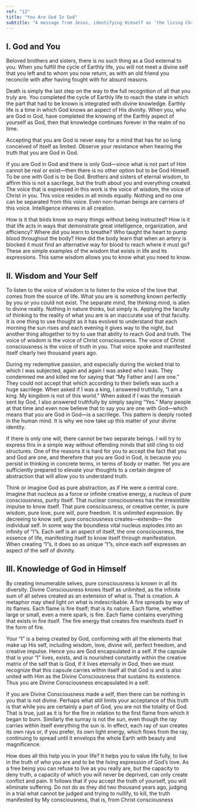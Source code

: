 ```yaml
---
ref: "12"
title: "You Are God In God"
subtitle: "A message from Jesus, identifying Himself as 'the living Christ who lives in you'"
---
```


## I. God and You

Beloved brothers and sisters, there is no such thing as a God external to you.
When you fulfill the cycle of Earthly life, you will not meet a divine self
that you left and to whom you now return, as with an old friend you reconcile
with after having fought with for absurd reasons.

Death is simply the last step on the way to the full recognition of all that
you truly are. You completed the cycle of Earthly life to reach the state in
which the part that had to be known is integrated with divine knowledge.
Earthly life is a time in which God knows an aspect of His divinity. When you,
who are God in God, have completed the knowing of the Earthly aspect of
yourself as God, then that knowledge continues forever in the realm of no time.

Accepting that you are God is never easy for a mind that has for so long
conceived of itself as limited. Observe your resistance when hearing the truth
that you are God in God.

If you are God in God and there is only God—since what is not part of Him
cannot be real or exist—then there is no other option but to be God Himself. To
be one with God is to be God. Brothers and sisters of eternal wisdom, to affirm
this is not a sacrilege, but the truth about you and everything created. The
voice that is expressed in this work is the voice of wisdom, the voice of
Christ in you. This voice resides in all minds equally. Nothing and no one can
be separated from this voice. Even non-human beings are carriers of this voice.
Intelligence inheres in all creation.

How is it that birds know so many things without being instructed? How is it
that life acts in ways that demonstrate great intelligence, organization, and
efficiency? Where did you learn to breathe? Who taught the heart to pump blood
throughout the body? How did the body learn that when an artery is blocked it
must find an alternative way for blood to reach where it must go? These are
simple examples of the wisdom that exists in life and its expressions. This
same wisdom allows you to know what you need to know.

## II. Wisdom and Your Self

To listen to the voice of wisdom is to listen to the voice of the love that
comes from the source of life. What you are is something known perfectly by you
or you could not exist. The separate mind, the thinking mind, is alien to
divine reality. Nothing in nature thinks, but simply is. Applying the faculty
of thinking to the reality of what you are is an inaccurate use of that
faculty. It is one thing to use thought as it has evolved to understand that
each morning the sun rises and each evening it gives way to the night, but
another thing altogether to try to use that ability to reach God and truth. The
voice of wisdom is the voice of Christ consciousness. The voice of Christ
consciousness is the voice of truth in you. That voice spoke and manifested
itself clearly two thousand years ago.

During my redemptive passion, and especially during the wicked trial to which I
was subjected, again and again I was asked who I was. They condemned me and
killed me for saying that “My Father and I are one.” They could not accept that
which according to their beliefs was such a huge sacrilege. When asked if I was
a king, I answered truthfully, “I am a king. My kingdom is not of this world.”
When asked if I was the messiah sent by God, I also answered truthfully by
simply saying “Yes.” Many people at that time and even now believe that to say
you are one with God—which means that you are God in God—is a sacrilege. This
pattern is deeply rooted in the human mind. It is why we now take up this
matter of your divine identity.

If there is only one will, there cannot be two separate beings. I will try to
express this in a simple way without offending minds that still cling to old
structures. One of the reasons it is hard for you to accept the fact that you
and God are one, and therefore that you are God in God, is because you
persist in thinking in concrete terms, in terms of body or matter. Yet you are
sufficiently prepared to elevate your thoughts to a certain degree of
abstraction that will allow you to understand truth.

Think or imagine God as pure abstraction, as if He were a central core. Imagine
that nucleus as a force or infinite creative energy, a nucleus of pure
consciousness, purity itself. That nuclear consciousness has the irresistible
impulse to know itself. That pure consciousness, or creative center, is pure
wisdom, pure love, pure will, pure freedom. It is unlimited expression. By
decreeing to know self, pure consciousness creates—extends— the individual
self. In some way the boundless vital nucleus explodes into an infinity of
“I”s. Each self is an aspect of itself, the one consciousness, the essence of
life, manifesting itself to know itself through manifestation. When creating
“I”s, it does so as unique “I”s, since each self expresses an aspect of the
self of divinity.

## III. Knowledge of God in Himself

By creating innumerable selves, pure consciousness is known in all its
diversity. Divine Consciousness knows Itself as unlimited, as the infinite sum
of all selves created as an extension of what is. That is creation. A metaphor
may shed light on what is indescribable. A fire spreads by way of its flames.
Each flame is fire itself; that is its nature. Each flame, whether large or
small, even a mere spark, is fire. Each flame contains everything that exists
in fire itself. The fire energy that creates fire manifests itself in the form
of fire.

Your “I” is a being created by God, conforming with all the elements that make
up His self, including wisdom, love, divine will, perfect freedom, and creative
impulse. Hence you are God encapsulated in a self. If the capsule that is your
“I” lives, exists, and is nourished constantly within the creative matrix of
the self that is God, if it lives eternally in God, then we must recognize
that this capsule carries within itself all that God is and is also united with
Him as the Divine Consciousness that sustains its existence. Thus you are
Divine Consciousness encapsulated in a self.

If you are Divine Consciousness made a self, then there can be nothing in you
that is not divine. Perhaps what still limits your acceptance of this truth is
that while you are certainly a part of God, you are not the totality of God.
That is true, just as it is for the fire in relation to the first flame from
which it began to burn. Similarly the sunray is not the sun, even though the
ray carries within itself everything the sun is. In effect, each ray of sun
creates its own rays or, if you prefer, its own light energy, which flows from
the ray, continuing to spread until it envelops the whole Earth with beauty and
magnificence.

How does all this help you in your life? It helps you to value life fully, to
live in the truth of who you are and to be the living expression of God’s love.
As a free being you can refuse to live as you really are, but the capacity to
deny truth, a capacity of which you will never be deprived, can only create
conflict and pain. It follows that if you accept the truth of yourself, you
will eliminate suffering. Do not do as they did two thousand years ago,
judging in a trial what cannot be judged and trying to nullify, to kill, the
truth manifested by My consciousness, that is, from Christ consciousness

